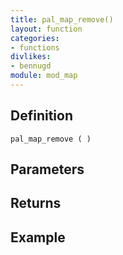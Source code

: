```yaml
---
title: pal_map_remove()
layout: function
categories:
- functions
divlikes:
- bennugd
module: mod_map
---
```


## Definition

    pal_map_remove ( )

## Parameters

## Returns

## Example
